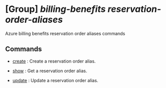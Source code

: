 # [Group] _billing-benefits reservation-order-aliases_

Azure billing benefits reservation order aliases commands

## Commands

- [create](/Commands/billing-benefits/reservation-order-aliases/_create.md)
: Create a reservation order alias.

- [show](/Commands/billing-benefits/reservation-order-aliases/_show.md)
: Get a reservation order alias.

- [update](/Commands/billing-benefits/reservation-order-aliases/_update.md)
: Update a reservation order alias.
